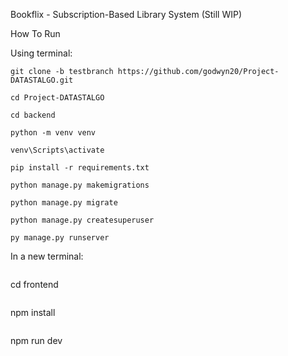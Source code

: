 Bookflix - Subscription-Based Library System (Still WIP)


How To Run


Using terminal: 

```
git clone -b testbranch https://github.com/godwyn20/Project-DATASTALGO.git
```
```
cd Project-DATASTALGO
```
```
cd backend
```
```
python -m venv venv
```
```
venv\Scripts\activate
```
```
pip install -r requirements.txt
```
```
python manage.py makemigrations
```
```
python manage.py migrate
```
```
python manage.py createsuperuser
```
```
py manage.py runserver
```

In a new terminal:
```
```
cd frontend
```
```
npm install
```
```
npm run dev
```